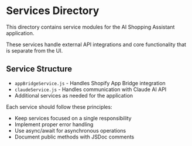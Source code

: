 # Services Directory

This directory contains service modules for the AI Shopping Assistant application.

These services handle external API integrations and core functionality that is separate from the UI.

## Service Structure

- `appBridgeService.js` - Handles Shopify App Bridge integration
- `claudeService.js` - Handles communication with Claude AI API
- Additional services as needed for the application

Each service should follow these principles:
- Keep services focused on a single responsibility
- Implement proper error handling
- Use async/await for asynchronous operations
- Document public methods with JSDoc comments
